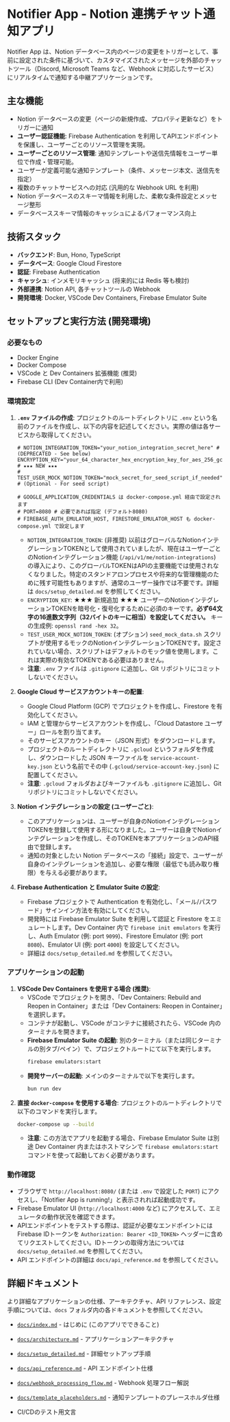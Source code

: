 # Notifier App - Notion 連携チャット通知アプリ

Notifier App は、Notion データベース内のページの変更をトリガーとして、事前に設定された条件に基づいて、カスタマイズされたメッセージを外部のチャットツール（Discord, Microsoft Teams など、Webhook に対応したサービス）にリアルタイムで通知する中継アプリケーションです。

## 主な機能

-   Notion データベースの変更（ページの新規作成、プロパティ更新など）をトリガーに通知
-   **ユーザー認証機能**: Firebase Authentication を利用してAPIエンドポイントを保護し、ユーザーごとのリソース管理を実現。
-   **ユーザーごとのリソース管理**: 通知テンプレートや送信先情報をユーザー単位で作成・管理可能。
-   ユーザーが定義可能な通知テンプレート（条件、メッセージ本文、送信先を指定）
-   複数のチャットサービスへの対応 (汎用的な Webhook URL を利用)
-   Notion データベースのスキーマ情報を利用した、柔軟な条件設定とメッセージ整形
-   データベーススキーマ情報のキャッシュによるパフォーマンス向上

## 技術スタック

-   **バックエンド**: Bun, Hono, TypeScript
-   **データベース**: Google Cloud Firestore
-   **認証**: Firebase Authentication
-   **キャッシュ**: インメモリキャッシュ (将来的には Redis 等も検討)
-   **外部連携**: Notion API, 各チャットツールの Webhook
-   **開発環境**: Docker, VSCode Dev Containers, Firebase Emulator Suite

## セットアップと実行方法 (開発環境)

### 必要なもの

-   Docker Engine
-   Docker Compose
-   VSCode と Dev Containers 拡張機能 (推奨)
-   Firebase CLI (Dev Container内で利用)

### 環境設定

1.  **`.env` ファイルの作成**:
    プロジェクトのルートディレクトリに `.env` という名前のファイルを作成し、以下の内容を記述してください。実際の値は各サービスから取得してください。

    ```env
    # NOTION_INTEGRATION_TOKEN="your_notion_integration_secret_here" # (DEPRECATED - See below)
    ENCRYPTION_KEY="your_64_character_hex_encryption_key_for_aes_256_gcm" # ★★★ NEW ★★★
    # TEST_USER_MOCK_NOTION_TOKEN="mock_secret_for_seed_script_if_needed" # (Optional - For seed script)

    # GOOGLE_APPLICATION_CREDENTIALS は docker-compose.yml 経由で設定されます
    # PORT=8080 # 必要であれば指定 (デフォルト8080)
    # FIREBASE_AUTH_EMULATOR_HOST, FIRESTORE_EMULATOR_HOST も docker-compose.yml で設定します
    ```

    -   `NOTION_INTEGRATION_TOKEN`: (非推奨) 以前はグローバルなNotionインテグレーションTOKENとして使用されていましたが、現在はユーザーごとのNotionインテグレーション機能 (`/api/v1/me/notion-integrations`) の導入により、このグローバルTOKENはAPIの主要機能では使用されなくなりました。特定のスタンドアロンプロセスや将来的な管理機能のために残す可能性もありますが、通常のユーザー操作では不要です。詳細は `docs/setup_detailed.md` を参照してください。
    -   `ENCRYPTION_KEY`: ★★★ 新規追加 ★★★ ユーザーのNotionインテグレーションTOKENを暗号化・復号化するために必須のキーです。**必ず64文字の16進数文字列（32バイトのキーに相当）を設定してください。** キーの生成例: `openssl rand -hex 32`。
    -   `TEST_USER_MOCK_NOTION_TOKEN`: (オプション) `seed_mock_data.sh` スクリプトが使用するモックのNotionインテグレーションTOKENです。設定されていない場合、スクリプトはデフォルトのモック値を使用します。これは実際の有効なTOKENである必要はありません。
    -   **注意**: `.env` ファイルは `.gitignore` に追加し、Git リポジトリにコミットしないでください。

2.  **Google Cloud サービスアカウントキーの配置**:
    -   Google Cloud Platform (GCP) でプロジェクトを作成し、Firestore を有効化してください。
    -   IAM と管理からサービスアカウントを作成し、「Cloud Datastore ユーザー」ロールを割り当てます。
    -   そのサービスアカウントのキー（JSON 形式）をダウンロードします。
    -   プロジェクトのルートディレクトリに `.gcloud` というフォルダを作成し、ダウンロードした JSON キーファイルを `service-account-key.json` という名前でその中 (`.gcloud/service-account-key.json`) に配置してください。
    -   **注意**: `.gcloud` フォルダおよびキーファイルも `.gitignore` に追加し、Git リポジトリにコミットしないでください。

3.  **Notion インテグレーションの設定 (ユーザーごと)**:
    -   このアプリケーションは、ユーザーが自身のNotionインテグレーションTOKENを登録して使用する形になりました。ユーザーは自身でNotionインテグレーションを作成し、そのTOKENを本アプリケーションのAPI経由で登録します。
    -   通知の対象としたい Notion データベースの「接続」設定で、ユーザーが自身のインテグレーションを追加し、必要な権限（最低でも読み取り権限）を与える必要があります。

4.  **Firebase Authentication と Emulator Suite の設定**:
    -   Firebase プロジェクトで Authentication を有効化し、「メール/パスワード」サインイン方法を有効にしてください。
    -   開発時には Firebase Emulator Suite を利用して認証と Firestore をエミュレートします。Dev Container 内で `firebase init emulators` を実行し、Auth Emulator (例: port `9099`)、Firestore Emulator (例: port `8080`)、Emulator UI (例: port `4000`) を設定してください。
    -   詳細は `docs/setup_detailed.md` を参照してください。

### アプリケーションの起動

1.  **VSCode Dev Containers を使用する場合 (推奨)**:
    -   VSCode でプロジェクトを開き、「Dev Containers: Rebuild and Reopen in Container」または「Dev Containers: Reopen in Container」を選択します。
    -   コンテナが起動し、VSCode がコンテナに接続されたら、VSCode 内のターミナルを開きます。
    -   **Firebase Emulator Suite の起動**: 別のターミナル（または同じターミナルの別タブ/ペイン）で、プロジェクトルートにて以下を実行します。
        ```bash
        firebase emulators:start
        ```
    -   **開発サーバーの起動**: メインのターミナルで以下を実行します。
        ```bash
        bun run dev
        ```
2.  **直接 `docker-compose` を使用する場合**:
    プロジェクトのルートディレクトリで以下のコマンドを実行します。
    ```bash
    docker-compose up --build
    ```
    -   **注意**: この方法でアプリを起動する場合、Firebase Emulator Suite は別途 Dev Container 内またはホストマシンで `firebase emulators:start` コマンドを使って起動しておく必要があります。

### 動作確認

-   ブラウザで `http://localhost:8080/` (または `.env` で設定した `PORT`) にアクセスし、「Notifier App is running!」と表示されれば起動成功です。
-   Firebase Emulator UI (`http://localhost:4000` など) にアクセスして、エミュレータの動作状況を確認できます。
-   APIエンドポイントをテストする際は、認証が必要なエンドポイントにはFirebase IDトークンを `Authorization: Bearer <ID_TOKEN>` ヘッダーに含めてリクエストしてください。IDトークンの取得方法については `docs/setup_detailed.md` を参照してください。
-   API エンドポイントの詳細は `docs/api_reference.md` を参照してください。

## 詳細ドキュメント

より詳細なアプリケーションの仕様、アーキテクチャ、API リファレンス、設定手順については、`docs` フォルダ内の各ドキュメントを参照してください。

-   [`docs/index.md`](./docs/index.md) - はじめに (このアプリでできること)
-   [`docs/architecture.md`](./docs/architecture.md) - アプリケーションアーキテクチャ
-   [`docs/setup_detailed.md`](./docs/setup_detailed.md) - 詳細セットアップ手順
-   [`docs/api_reference.md`](./docs/api_reference.md) - API エンドポイント仕様
-   [`docs/webhook_processing_flow.md`](./docs/webhook_processing_flow.md) - Webhook 処理フロー解説
-   [`docs/template_placeholders.md`](./docs/template_placeholders.md) - 通知テンプレートのプレースホルダ仕様

- CI/CDのテスト用文言
